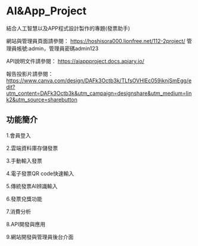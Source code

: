 # AI&App_Project


結合人工智慧以及APP程式設計製作的專題(發票助手)


網站與管理員頁面請參閱：
https://hoshisora000.lionfree.net/112-2project/
管理員帳號:admin，管理員密碼admin123

API說明文件請參閱：
https://aiappproject.docs.apiary.io/

報告投影片請參閱：
https://www.canva.com/design/DAFk3Octb3k/TLfsOVHlEc059iknjSmEgg/edit?utm_content=DAFk3Octb3k&utm_campaign=designshare&utm_medium=link2&utm_source=sharebutton

## 功能簡介

1.會員登入

2.雲端資料庫存儲發票

3.手動輸入發票

4.電子發票QR code快速輸入 

5.傳統發票AI辨識輸入

6.發票兌獎功能

7.消費分析

8.API開發與應用

9.網站開發與管理員後台介面